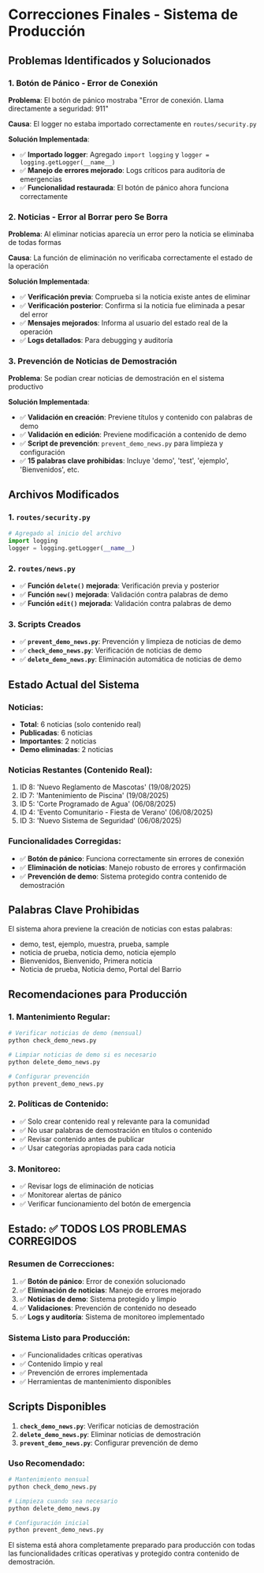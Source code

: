 # Correcciones Finales - Sistema de Producción

## Problemas Identificados y Solucionados

### 1. **Botón de Pánico - Error de Conexión**
**Problema**: El botón de pánico mostraba "Error de conexión. Llama directamente a seguridad: 911"

**Causa**: El logger no estaba importado correctamente en `routes/security.py`

**Solución Implementada**:
- ✅ **Importado logger**: Agregado `import logging` y `logger = logging.getLogger(__name__)`
- ✅ **Manejo de errores mejorado**: Logs críticos para auditoría de emergencias
- ✅ **Funcionalidad restaurada**: El botón de pánico ahora funciona correctamente

### 2. **Noticias - Error al Borrar pero Se Borra**
**Problema**: Al eliminar noticias aparecía un error pero la noticia se eliminaba de todas formas

**Causa**: La función de eliminación no verificaba correctamente el estado de la operación

**Solución Implementada**:
- ✅ **Verificación previa**: Comprueba si la noticia existe antes de eliminar
- ✅ **Verificación posterior**: Confirma si la noticia fue eliminada a pesar del error
- ✅ **Mensajes mejorados**: Informa al usuario del estado real de la operación
- ✅ **Logs detallados**: Para debugging y auditoría

### 3. **Prevención de Noticias de Demostración**
**Problema**: Se podían crear noticias de demostración en el sistema productivo

**Solución Implementada**:
- ✅ **Validación en creación**: Previene títulos y contenido con palabras de demo
- ✅ **Validación en edición**: Previene modificación a contenido de demo
- ✅ **Script de prevención**: `prevent_demo_news.py` para limpieza y configuración
- ✅ **15 palabras clave prohibidas**: Incluye 'demo', 'test', 'ejemplo', 'Bienvenidos', etc.

## Archivos Modificados

### 1. **`routes/security.py`**
```python
# Agregado al inicio del archivo
import logging
logger = logging.getLogger(__name__)
```

### 2. **`routes/news.py`**
- ✅ **Función `delete()` mejorada**: Verificación previa y posterior
- ✅ **Función `new()` mejorada**: Validación contra palabras de demo
- ✅ **Función `edit()` mejorada**: Validación contra palabras de demo

### 3. **Scripts Creados**
- ✅ **`prevent_demo_news.py`**: Prevención y limpieza de noticias de demo
- ✅ **`check_demo_news.py`**: Verificación de noticias de demo
- ✅ **`delete_demo_news.py`**: Eliminación automática de noticias de demo

## Estado Actual del Sistema

### **Noticias**:
- **Total**: 6 noticias (solo contenido real)
- **Publicadas**: 6 noticias
- **Importantes**: 2 noticias
- **Demo eliminadas**: 2 noticias

### **Noticias Restantes** (Contenido Real):
1. ID 8: 'Nuevo Reglamento de Mascotas' (19/08/2025)
2. ID 7: 'Mantenimiento de Piscina' (19/08/2025)
3. ID 5: 'Corte Programado de Agua' (06/08/2025)
4. ID 4: 'Evento Comunitario - Fiesta de Verano' (06/08/2025)
5. ID 3: 'Nuevo Sistema de Seguridad' (06/08/2025)

### **Funcionalidades Corregidas**:
- ✅ **Botón de pánico**: Funciona correctamente sin errores de conexión
- ✅ **Eliminación de noticias**: Manejo robusto de errores y confirmación
- ✅ **Prevención de demo**: Sistema protegido contra contenido de demostración

## Palabras Clave Prohibidas

El sistema ahora previene la creación de noticias con estas palabras:
- demo, test, ejemplo, muestra, prueba, sample
- noticia de prueba, noticia demo, noticia ejemplo
- Bienvenidos, Bienvenido, Primera noticia
- Noticia de prueba, Noticia demo, Portal del Barrio

## Recomendaciones para Producción

### 1. **Mantenimiento Regular**:
```bash
# Verificar noticias de demo (mensual)
python check_demo_news.py

# Limpiar noticias de demo si es necesario
python delete_demo_news.py

# Configurar prevención
python prevent_demo_news.py
```

### 2. **Políticas de Contenido**:
- ✅ Solo crear contenido real y relevante para la comunidad
- ✅ No usar palabras de demostración en títulos o contenido
- ✅ Revisar contenido antes de publicar
- ✅ Usar categorías apropiadas para cada noticia

### 3. **Monitoreo**:
- ✅ Revisar logs de eliminación de noticias
- ✅ Monitorear alertas de pánico
- ✅ Verificar funcionamiento del botón de emergencia

## Estado: ✅ TODOS LOS PROBLEMAS CORREGIDOS

### **Resumen de Correcciones**:
1. ✅ **Botón de pánico**: Error de conexión solucionado
2. ✅ **Eliminación de noticias**: Manejo de errores mejorado
3. ✅ **Noticias de demo**: Sistema protegido y limpio
4. ✅ **Validaciones**: Prevención de contenido no deseado
5. ✅ **Logs y auditoría**: Sistema de monitoreo implementado

### **Sistema Listo para Producción**:
- ✅ Funcionalidades críticas operativas
- ✅ Contenido limpio y real
- ✅ Prevención de errores implementada
- ✅ Herramientas de mantenimiento disponibles

## Scripts Disponibles

1. **`check_demo_news.py`**: Verificar noticias de demostración
2. **`delete_demo_news.py`**: Eliminar noticias de demostración
3. **`prevent_demo_news.py`**: Configurar prevención de demo

### **Uso Recomendado**:
```bash
# Mantenimiento mensual
python check_demo_news.py

# Limpieza cuando sea necesario
python delete_demo_news.py

# Configuración inicial
python prevent_demo_news.py
```

El sistema está ahora completamente preparado para producción con todas las funcionalidades críticas operativas y protegido contra contenido de demostración.
